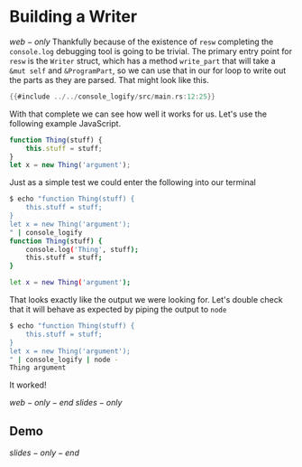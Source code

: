 # Building a Writer
$web-only$
Thankfully because of the existence of `resw` completing the `console.log` debugging tool is going to be trivial. The primary entry point for `resw` is the `Writer` struct, which has a method `write_part` that will take a `&mut self` and `&ProgramPart`, so we can use that in our for loop to write out the parts as they are parsed. That might look like this.
<!-- main -->
```rust
{{#include ../../console_logify/src/main.rs:12:25}}
```

With that complete we can see how well it works for us. Let's use the following example JavaScript.

```js
function Thing(stuff) {
    this.stuff = stuff;
}
let x = new Thing('argument');
```

Just as a simple test we could enter the following into our terminal

```bash
$ echo "function Thing(stuff) {
    this.stuff = stuff;
}
let x = new Thing('argument');
" | console_logify
function Thing(stuff) {
    console.log('Thing', stuff);
    this.stuff = stuff;
}

let x = new Thing('argument');
```

That looks exactly like the output we were looking for. Let's double check that it will behave as expected by piping the output to `node`

```bash
$ echo "function Thing(stuff) {
    this.stuff = stuff;
}
let x = new Thing('argument');
" | console_logify | node -
Thing argument
```

It worked!

$web-only-end$
$slides-only$
## Demo
$slides-only-end$
